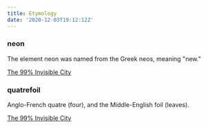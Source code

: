 ```yaml
---
title: Etymology
date: '2020-12-03T19:12:12Z'
---
```


### neon

The element neon was named from the Greek neos, meaning "new."

[The 99% Invisible City](../books/the-99-percent-invisible-city.md)

### quatrefoil

Anglo-French quatre (four), and the Middle-English foil (leaves).

[The 99% Invisible City](../books/the-99-percent-invisible-city.md)
